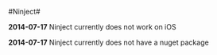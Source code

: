#Ninject#

**2014-07-17** Ninject currently does not work on iOS

**2014-07-17** Ninject currently does not have a nuget package